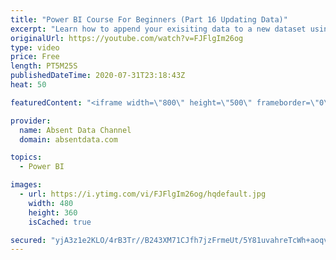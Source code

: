 ```yaml
---
title: "Power BI Course For Beginners (Part 16 Updating Data)"
excerpt: "Learn how to append your exisiting data to a new dataset using the Query Editor in Power BI."
originalUrl: https://youtube.com/watch?v=FJFlgIm26og
type: video
price: Free
length: PT5M25S
publishedDateTime: 2020-07-31T23:18:43Z
heat: 50

featuredContent: "<iframe width=\"800\" height=\"500\" frameborder=\"0\" src=\"https://www.youtube.com/embed/FJFlgIm26og\" allow=\"accelerometer; autoplay; encrypted-media; gyroscope; picture-in-picture\" allowfullscreen></iframe>"

provider:
  name: Absent Data Channel
  domain: absentdata.com

topics:
  - Power BI

images:
  - url: https://i.ytimg.com/vi/FJFlgIm26og/hqdefault.jpg
    width: 480
    height: 360
    isCached: true

secured: "yjA3z1e2KLO/4rB3Tr//B243XM71CJfh7jzFrmeUt/5Y81uvahreTcWh+aoqvmXkUt84GYtDeCogpxFMzlEg5MyjY2nxGYB9/nUmdHv+kerPviyG+/1u7Rp9Bqk1sFlzIWqSzQgNtJMOovGgI/fJXb/7b8Qulun/baCcY/RFTWBUt4H6hHuAkgdq+SdSl8LSRidtU27qd2AUHcfheLiY5eypsMBJwqGkRgzf4cBm4xXS0idxZbvJsrHFaqqukVXjl1rV7B88sJ/tgZjU2nlrKLqzuLkwUZb4TWvV42KVbW1GO3l++/img1e6tdx4i8dbYFlMJwS2y5QMHjgZJIMfxgrX/6ytTCMYR3dkPEh7kKB8Iq+xsx6atg6ICyFzX1MC8k5z2BrSKnANHnY646vei53KXU0wi2xXwNxI7NmDGp8=;SCVJPtTcaIqMtgpheug8FQ=="
---
```


